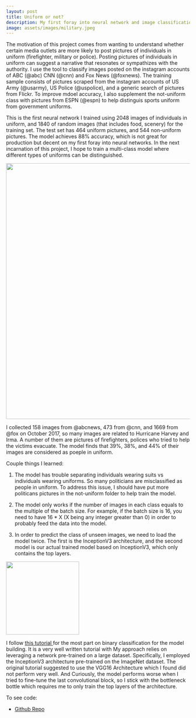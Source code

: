 ```yaml
---
layout: post
title: Uniform or not? 
description: My first foray into neural network and image classification 
image: assets/images/military.jpeg
---
```



The motivation of this project comes from wanting to understand whether certain media outlets are more likely to post pictures of individuals in uniform (firefighter, military or police). Posting pictures of individuals in uniform can suggest a narrative that resonates or sympathizes with the authority. I use the tool to classify images posted on the instagram accounts of ABC (@abc) CNN (@cnn) and Fox News (@foxnews). The training sample consists of pictures scraped from the instagram accounts of US Army (@usarmy), US Police (@uspolice), and a generic search of pictures from Flickr. To improve mdoel accuracy, I also supplement the not-uniform class with pictures from ESPN (@espn) to help distinguis sports uniform from government uniforms. 

This is the first neural network I trained using 2048 images of individuals in uniform, and 1840 of random images (that includes food, scenery) for the training set. The test set has 464 uniform pictures, and 544 non-uniform pictures. The model achieves 88% accuracy, which is not great for production but decent on my first foray into neural networks. In the next incarnation of this project, I hope to train a multi-class model where different types of uniforms can be distinguished.

<img src="https://onyilam.github.io/assets/images/model_performance.png" width="700">


I collected 158 images from @abcnews, 473 from @cnn, and 1669 from @fox on October 2017, so many images are related to Hurricane Harvey and Irma. A number of them are pictures of firefighters, polices who tried to help the victims evacuate. The model finds that 39%, 38%, and 44% of their images are considered as poeple in uniform. 


Couple things I learned:


1. The model has trouble separating individuals wearing suits vs individuals wearing uniforms. So many politicians are misclassified as people in uniform. To address this issue, I should have put more politicans pictures in the not-uniform folder to help train the model.

2. The model only works if the number of images in each class equals to the multiple of the batch size. For example, if the batch size is 16, you need to have 16 * X (X being any integer greater than 0) in order to probably feed the data into the model.

3. In order to predict the class of unseen images, we need to load the model twice. The first is the InceptionV3 architecture, and the second model is our actual trained model based on InceptionV3, which only contains the top layers.


<img src="https://onyilam.github.io/assets/images/test_model.png" width="200">


I follow  <a href = "https://blog.keras.io/building-powerful-image-classification-models-using-very-little-data.html">this tutorial </a> for the most part on binary classification for the model building. It is a very well written tutorial with My approach relies on leveraging a network pre-trained on a large dataset. Specifically, I employed the InceptionV3 architecture pre-trained on the ImageNet dataset. The original tutorial suggested to use the VGG16 Architecture which I found did not perform very well. And Curiously, the model performs worse when I tried to fine-tune the last convolutional block, so I stick with the bottleneck bottle which requires me to only train the top layers of the architecture.

To see code:

<ul class="actions">
					<li><a href="https://onyilam.github.io/" class="button">Github Repo</a></li>
			</ul>

